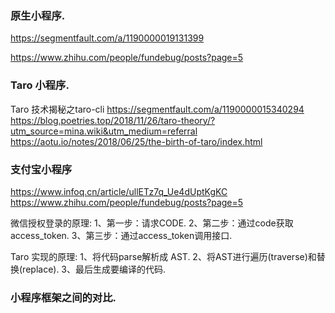 
### 原生小程序.
https://segmentfault.com/a/1190000019131399

https://www.zhihu.com/people/fundebug/posts?page=5

### Taro 小程序.
Taro 技术揭秘之taro-cli
https://segmentfault.com/a/1190000015340294
https://blog.poetries.top/2018/11/26/taro-theory/?utm_source=mina.wiki&utm_medium=referral
https://aotu.io/notes/2018/06/25/the-birth-of-taro/index.html

### 支付宝小程序
https://www.infoq.cn/article/ullETz7q_Ue4dUptKgKC
https://www.zhihu.com/people/fundebug/posts?page=5

微信授权登录的原理:
1、第一步：请求CODE.
2、第二步：通过code获取access_token.
3、第三步：通过access_token调用接口.

Taro 实现的原理:
1、将代码parse解析成 AST.
2、将AST进行遍历(traverse)和替换(replace).
3、最后生成要编译的代码.

###  小程序框架之间的对比.



